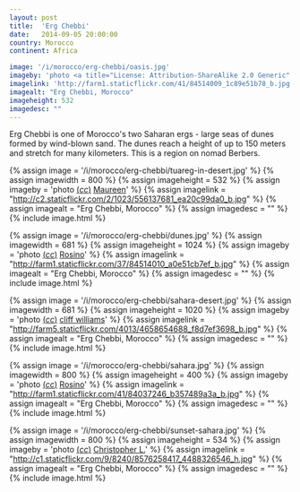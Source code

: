 ```yaml
---
layout: post
title:  'Erg Chebbi'
date:   2014-09-05 20:00:00
country: Morocco
continent: Africa

image: '/i/morocco/erg-chebbi/oasis.jpg'
imageby: 'photo <a title="License: Attribution-ShareAlike 2.0 Generic" href="https://creativecommons.org/licenses/by-sa/2.0/">(<em>cc</em>)</a> <a href="http://www.flickr.com/photos/rosino/84514009">Rosino</a>'
imagelink: 'http://farm1.staticflickr.com/41/84514009_1c89e51b78_b.jpg'
imagealt: "Erg Chebbi, Morocco"
imageheight: 532
imagedesc: ""
---
```


Erg Chebbi is one of Morocco's two Saharan ergs - large seas of dunes formed by wind-blown sand. The dunes reach a height of up to 150 meters and stretch for many kilometers. This is a region on nomad Berbers.

{% assign image = '/i/morocco/erg-chebbi/tuareg-in-desert.jpg' %}
{% assign imagewidth = 800 %}
{% assign imageheight = 532 %}
{% assign imageby = 'photo <a title="License: Attribution 2.0 Generic" href="https://creativecommons.org/licenses/by/2.0/">(<em>cc</em>)</a> <a href="http://www.flickr.com/photos/amerune/556137681">Maureen</a>' %}
{% assign imagelink = "http://c2.staticflickr.com/2/1023/556137681_ea20c99da0_b.jpg" %}
{% assign imagealt = "Erg Chebbi, Morocco" %}
{% assign imagedesc = "" %}
{% include image.html %}

{% assign image = '/i/morocco/erg-chebbi/dunes.jpg' %}
{% assign imagewidth = 681 %}
{% assign imageheight = 1024 %}
{% assign imageby = 'photo <a title="License: Attribution-ShareAlike 2.0 Generic" href="https://creativecommons.org/licenses/by-sa/2.0/">(<em>cc</em>)</a> <a href="http://www.flickr.com/photos/rosino/84514010">Rosino</a>' %}
{% assign imagelink = "http://farm1.staticflickr.com/37/84514010_a0e51cb7ef_b.jpg" %}
{% assign imagealt = "Erg Chebbi, Morocco" %}
{% assign imagedesc = "" %}
{% include image.html %}

{% assign image = '/i/morocco/erg-chebbi/sahara-desert.jpg' %}
{% assign imagewidth = 681 %}
{% assign imageheight = 1020 %}
{% assign imageby = 'photo <a title="License: Attribution-ShareAlike 2.0 Generic" href="https://creativecommons.org/licenses/by-sa/2.0/">(<em>cc</em>)</a> <a href="http://www.flickr.com/photos/indiepants/4658654688">cliff williams</a>' %}
{% assign imagelink = "http://farm5.staticflickr.com/4013/4658654688_f8d7ef3698_b.jpg" %}
{% assign imagealt = "Erg Chebbi, Morocco" %}
{% assign imagedesc = "" %}
{% include image.html %}

{% assign image = '/i/morocco/erg-chebbi/sahara.jpg' %}
{% assign imagewidth = 800 %}
{% assign imageheight = 400 %}
{% assign imageby = 'photo <a title="License: Attribution-ShareAlike 2.0 Generic" href="https://creativecommons.org/licenses/by-sa/2.0/">(<em>cc</em>)</a> <a href="http://www.flickr.com/photos/rosino/84037246">Rosino</a>' %}
{% assign imagelink = "http://farm1.staticflickr.com/41/84037246_b357489a3a_b.jpg" %}
{% assign imagealt = "Erg Chebbi, Morocco" %}
{% assign imagedesc = "" %}
{% include image.html %}

{% assign image = '/i/morocco/erg-chebbi/sunset-sahara.jpg' %}
{% assign imagewidth = 800 %}
{% assign imageheight = 534 %}
{% assign imageby = 'photo <a title="License: Attribution 2.0 Generic" href="https://creativecommons.org/licenses/by/2.0/">(<em>cc</em>)</a> <a href="http://www.flickr.com/photos/toffiundkamera/8576258417">Christopher L.</a>' %}
{% assign imagelink = "http://c1.staticflickr.com/9/8240/8576258417_4488326546_h.jpg" %}
{% assign imagealt = "Erg Chebbi, Morocco" %}
{% assign imagedesc = "" %}
{% include image.html %}